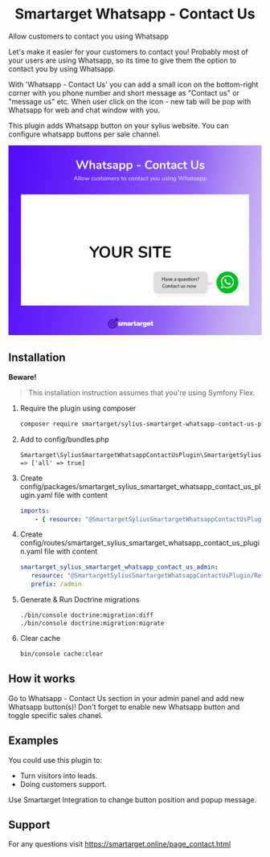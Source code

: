 <h1 align="center">Smartarget Whatsapp - Contact Us</h1>

Allow customers to contact you using Whatsapp

Let's make it easier for your customers to contact you! Probably most of your users are using Whatsapp, so its time to give them the option to contact you by using Whatsapp.

With 'Whatsapp - Contact Us' you can add a small icon on the bottom-right corner with you phone number and short message as "Contact us" or "message us" etc. When user click on the icon - new tab will be pop with Whatsapp for web and chat window with you.

This plugin adds Whatsapp button on your sylius website. You can configure whatsapp buttons per sale channel.

![](screenshot.png) 

## Installation

**Beware!**

> This installation instruction assumes that you're using Symfony Flex.

1. Require the plugin using composer

    ```bash
    composer require smartarget/sylius-smartarget-whatsapp-contact-us-plugin --no-scripts
    ```

2. Add to config/bundles.php
    ```
    Smartarget\SyliusSmartargetWhatsappContactUsPlugin\SmartargetSyliusSmartargetWhatsappContactUsPlugin::class => ['all' => true]
    ```

3. Create config/packages/smartarget_sylius_smartarget_whatsapp_contact_us_plugin.yaml file with content

    ```yaml
    imports:
        - { resource: "@SmartargetSyliusSmartargetWhatsappContactUsPlugin/Resources/config/config.yaml" }
    ```

4. Create config/routes/smartarget_sylius_smartarget_whatsapp_contact_us_plugin.yaml file with content

    ```yaml
   smartarget_sylius_smartarget_whatsapp_contact_us_admin:
       resource: "@SmartargetSyliusSmartargetWhatsappContactUsPlugin/Resources/config/routing/admin.yaml"
       prefix: /admin
    ```
 
5. Generate & Run Doctrine migrations

    ```
    ./bin/console doctrine:migration:diff
    ./bin/console doctrine:migration:migrate
    ```

6. Clear cache

    ```bash
    bin/console cache:clear
    ```

## How it works

Go to Whatsapp - Contact Us section in your admin panel and add new Whatsapp button(s)! Don't forget to enable new Whatsapp button and toggle specific sales chanel.

## Examples

You could use this plugin to:

- Turn visitors into leads.
- Doing customers support.

Use Smartarget Integration to change button position and popup message.

## Support

For any questions visit https://smartarget.online/page_contact.html
